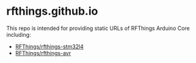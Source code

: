 # rfthings.github.io
This repo is intended for providing static URLs of RFThings Arduino Core including:
* [RFThings/rfthings-stm32l4](https://github.com/RFThings/rfthings-stm32l4)
* [RFThings/rfthings-avr](https://github.com/RFThings/rfthings-avr)